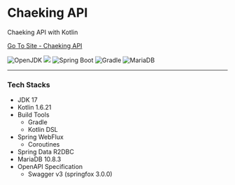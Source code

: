 # Chaeking API

Chaeking API with Kotlin

<a href="https://book.jiniworld.me" target="_blank">Go To Site - Chaeking API</a>

<p>
    <img src="https://img.shields.io/static/v1?label=OpenJDK&message=17.0.2&color=007396&logo=openjdk" alt="OpenJDK">
    <img src="https://img.shields.io/static/v1?label=Kotlin&message=1.6.21&color=7F52FF&logo=kotlin&logoColor=fff">
    <img src="https://img.shields.io/static/v1?label=Spring%20Boot&message=2.7.3&color=6DB33F&logo=springboot&logoColor=fff" alt="Spring Boot">
    <img src="https://img.shields.io/static/v1?label=Gradle&message=7.5.1&color=02303A&logo=Gradle&logoColor=fff" alt="Gradle">
    <img src="https://img.shields.io/static/v1?label=MariaDB&message=10.8.3&color=003545&logo=MariaDB" alt="MariaDB">
</p>

***

### Tech Stacks

- JDK 17
- Kotlin 1.6.21
- Build Tools
    - Gradle
    - Kotlin DSL
- Spring WebFlux
  - Coroutines
- Spring Data R2DBC
- MariaDB 10.8.3
- OpenAPI Specification
    - Swagger v3 (springfox 3.0.0)